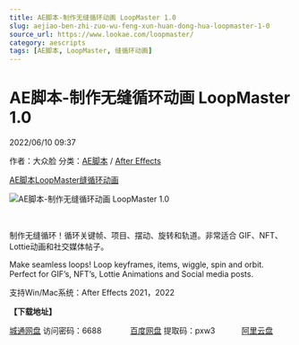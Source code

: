 ```yaml
---
title: AE脚本-制作无缝循环动画 LoopMaster 1.0
slug: aejiao-ben-zhi-zuo-wu-feng-xun-huan-dong-hua-loopmaster-1-0
source_url: https://www.lookae.com/loopmaster/
category: aescripts
tags: [AE脚本, LoopMaster, 缝循环动画]
---
```

# AE脚本-制作无缝循环动画 LoopMaster 1.0

2022/06/10 09:37

作者：大众脸
分类：[AE脚本](https://www.lookae.com/after-effects/aescripts/) / [After Effects](https://www.lookae.com/after-effects/)

[AE脚本](https://www.lookae.com/tag/ae%e8%84%9a%e6%9c%ac/)[LoopMaster](https://www.lookae.com/tag/loopmaster/)[缝循环动画](https://www.lookae.com/tag/%e7%bc%9d%e5%be%aa%e7%8e%af%e5%8a%a8%e7%94%bb/)

![AE脚本-制作无缝循环动画 LoopMaster 1.0](https://www.lookae.com/wp-content/uploads/2022/06/LoopMaster.jpg "AE脚本-制作无缝循环动画 LoopMaster 1.0-LookAE.com")

[﻿﻿﻿](https://cloud.video.taobao.com//play/u/705956171/p/1/e/6/t/1/363943214175.mp4)

制作无缝循环！循环关键帧、项目、摆动、旋转和轨道。非常适合 GIF、NFT、Lottie动画和社交媒体帖子。

Make seamless loops! Loop keyframes, items, wiggle, spin and orbit. Perfect for GIF’s, NFT’s, Lottie Animations and Social media posts.

支持Win/Mac系统：After Effects 2021，2022

**【下载地址】**

[城通网盘](https://url70.ctfile.com/f/2827370-593097248-53ccf9?p=4431) 访问密码：6688             [百度网盘](https://pan.baidu.com/s/15jqVgfXnjbuLuJ7NLsNqCQ?pwd=pxw3) 提取码：pxw3            [阿里云盘](https://www.aliyundrive.com/s/SzrSMN1qCfQ)
